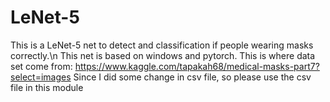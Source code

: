 # LeNet-5
This is a LeNet-5 net to detect and classification if people wearing masks correctly.\n
This net is based on windows and pytorch.
This is where data set come from:
https://www.kaggle.com/tapakah68/medical-masks-part7?select=images
Since I did some change in csv file, so please use the csv file in this module
